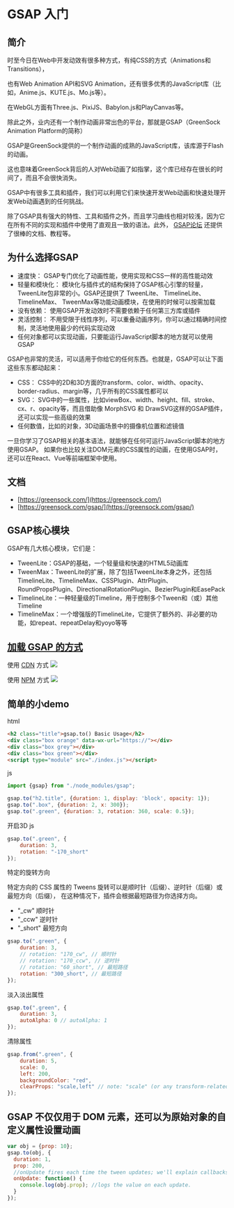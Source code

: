 # GSAP 入门

## 简介

时至今日在Web中开发动效有很多种方式，有纯CSS的方式（Animations和Transitions），

也有Web Animation API和SVG Animation，还有很多优秀的JavaScript库（比如，Anime.js、KUTE.js、Mo.js等）。

在WebGL方面有Three.js、PixiJS、Babylon.js和PlayCanvas等。

除此之外，业内还有一个制作动画非常出色的平台，那就是GSAP（GreenSock Animation Platform的简称）


GSAP是GreenSock提供的一个制作动画的成熟的JavaScript库，该库源于Flash的动画。

这也意味着GreenSock背后的人对Web动画了如指掌，这个库已经存在很长的时间了，而且不会很快消失。

GSAP中有很多工具和插件，我们可以利用它们来快速开发Web动画和快速处理开发Web动画遇到的任何挑战。

除了GSAP具有强大的特性、工具和插件之外，而且学习曲线也相对较浅，因为它在所有不同的实现和插件中使用了直观且一致的语法。此外， [GSAP论坛](https://greensock.com/forums/) 还提供了很棒的文档、教程等。


## 为什么选择GSAP

* 速度快： GSAP专门优化了动画性能，使用实现和CSS一样的高性能动效
* 轻量和模块化： 模块化与插件式的结构保持了GSAP核心引擎的轻量，TweenLite包非常的小。GSAP还提供了 TweenLite、 TimelineLite、 TimelineMax、 TweenMax等功能动画模块，在使用的时候可以按需加载
* 没有依赖： 使用GSAP开发动效时不需要依赖于任何第三方库或插件
* 灵活控制： 不用受限于线性序列，可以重叠动画序列，你可以通过精确时间控制，灵活地使用最少的代码实现动效
* 任何对象都可以实现动画，只要能运行JavaScript脚本的地方就可以使用GSAP

GSAP也非常的灵活，可以适用于你给它的任何东西。也就是，GSAP可以让下面这些东东都动起来：

* CSS： CSS中的2D和3D方面的transform、color、width、opacity、border-radius、margin等，几乎所有的CSS属性都可以
* SVG： SVG中的一些属性，比如viewBox、width、height、fill、stroke、cx、r、opacity等，而且借助像 MorphSVG 和 DrawSVG这样的GSAP插件，还可以实现一些高级的效果
* 任何数值，比如<canvas>的对象，3D动画场景中的摄像机位置和滤镜值

一旦你学习了GSAP相关的基本语法，就能够在任何可运行JavaScript脚本的地方使用GSAP。
如果你也比较关注DOM元素的CSS属性的动画，在使用GSAP时，还可以在React、Vue等前端框架中使用。

## 文档

* [https://greensock.com/](https://greensock.com/)
* [https://greensock.com/gsap/](https://greensock.com/gsap/)

## GSAP核心模块

GSAP有几大核心模块，它们是：

* TweenLite：GSAP的基础，一个轻量级和快速的HTML5动画库
* TweenMax：TweenLite的扩展，除了包括TweenLite本身之外，还包括TimelineLite、TimelineMax、CSSPlugin、AttrPlugin、RoundPropsPlugin、DirectionalRotationPlugin、BezierPlugin和EasePack
* TimelineLite：一种轻量级的Timeline，用于控制多个Tween和（或）其他Timeline
* TimelineMax：一个增强版的TimelineLite，它提供了额外的、非必要的功能，如repeat、repeatDelay和yoyo等等

## [加载 GSAP 的方式](https://greensock.com/docs/v3/Installation#CDN)

使用 [CDN]() 方式
![](https://www.w3cplus.com/sites/default/files/blogs/2020/2007/greensock-beginner-2.gif)

使用 [NPM](https://greensock.com/docs/v3/Installation?checked=core#modules) 方式
![](https://www.w3cplus.com/sites/default/files/blogs/2020/2007/greensock-beginner-3.gif)

## 简单的小demo

html
```html
<h2 class="title">gsap.to() Basic Usage</h2>
<div class="box orange" data-wx-url="https://"></div>
<div class="box grey"></div>
<div class="box green"></div>
<script type="module" src="./index.js"></script>
```
js
```js
import {gsap} from "./node_modules/gsap";

gsap.to("h2.title", {duration: 1, display: 'block', opacity: 1});
gsap.to(".box", {duration: 2, x: 300});
gsap.to(".green", {duration: 3, rotation: 360, scale: 0.5});
```

开启3D
js
```js
gsap.to(".green", {
    duration: 3,
    rotation: "-170_short"
});
```

特定的旋转方向

特定方向的 CSS 属性的 Tweens 旋转可以是顺时针（后缀）、逆时针（后缀）或最短方向（后缀），
在这种情况下，插件会根据最短路径为你选择方向。

* "_cw" 顺时针
* "_ccw" 逆时针
* "_short" 最短方向

```js
gsap.to(".green", {
    duration: 3,
    // rotation: "170_cw", // 顺时针
    // rotation: "170_ccw", // 逆时针
    // rotation: "60_short", // 最短路径
    rotation: "300_short", // 最短路径
});
```

淡入淡出属性
```js
gsap.to(".green", {
    duration: 3,
    autoAlpha: 0 // autoAlpha: 1 
});
```

清除属性
```js
gsap.from(".green", {
    duration: 5, 
    scale: 0, 
    left: 200, 
    backgroundColor: "red", 
    clearProps: "scale,left" // note: "scale" (or any transform-related property) clears all transforms
});
```

## GSAP 不仅仅用于 DOM 元素，还可以为原始对象的自定义属性设置动画

```js
var obj = {prop: 10};
gsap.to(obj, {
  duration: 1,
  prop: 200, 
  //onUpdate fires each time the tween updates; we'll explain callbacks later.
  onUpdate: function() {
    console.log(obj.prop); //logs the value on each update.
  }
});

```